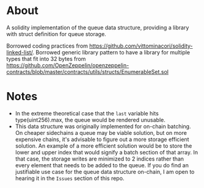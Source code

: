 # About

A solidity implementation of the queue data structure, providing a library with struct definition for queue storage.

Borrowed coding practices from https://github.com/vittominacori/solidity-linked-list/.
Borrowed generic library pattern to have a library for multiple types that fit into 32 bytes from https://github.com/OpenZeppelin/openzeppelin-contracts/blob/master/contracts/utils/structs/EnumerableSet.sol

# Notes

* In the extreme theoretical case that the `last` variable hits type(uint256).max, the queue would be rendered unusable.
* This data structure was originally implemented for on-chain batching. On cheaper sidechains a queue may be viable solution, but on more expensive chains,
it's advisable to figure out a more storage efficient solution. An example of a more efficient solution would be to store the lower and upper index that would signify a batch section of that array.
In that case, the storage writes are minimized to 2 indices rather than every element that needs to be added to the queue. If you do find an justifiable use case for the queue data structure on-chain, I am open to hearing it in the `Issues` section of this repo.

